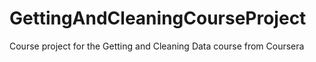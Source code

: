 # GettingAndCleaningCourseProject
Course project for the Getting and Cleaning Data course from Coursera
